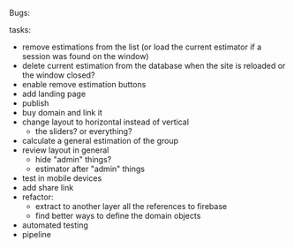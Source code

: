 Bugs:


tasks:
- remove estimations from the list (or load the current estimator if a session was found on the window)
- delete current estimation from the database when the site is reloaded or the window closed?
- enable remove estimation buttons
- add landing page
- publish
- buy domain and link it
- change layout to horizontal instead of vertical
  - the sliders? or everything?
- calculate a general estimation of the group
- review layout in general
  - hide "admin" things?
  - estimator after "admin" things
- test in mobile devices
- add share link
- refactor: 
  - extract to another layer all the references to firebase
  - find better ways to define the domain objects
- automated testing
- pipeline
